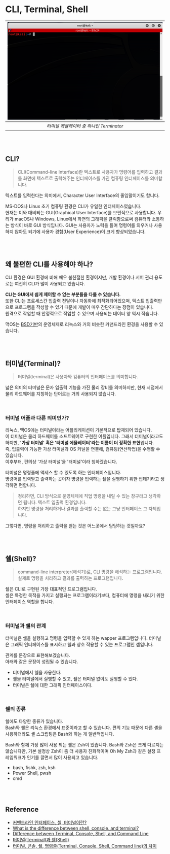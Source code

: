 # CLI, Terminal, Shell

| ![terminator emulator](./img/terminator.png) |
|:--:|
| *터미널 에뮬레이터 중 하나인 Terminator* |

<br>
<br>

## CLI?
>CLI(Command-line Interface)란 텍스트로 사용자가 명령어를 입력하고 결과를 화면에 텍스트로 출력해주는 인터페이스를 가진 컴퓨팅 인터페이스를 의미합니다.  

텍스트를 입력한다는 의미에서, Character User Interface의 줄임말이기도 합니다.

MS-DOS나 Linux 초기 컴퓨팅 환경은 CLI가 유일한 인터페이스였습니다.  
현재는 이와 대비되는 GUI(Graphical User Interface)를 보편적으로 사용합니다. 우리가 macOS나 Windows, Linux에서 화면의 그래픽을 클릭함으로써 컴퓨터와 소통하는 방식이 바로 GUI 방식입니다. 
GUI는 사용자가 노력을 들여 명령어를 외우거나 사용하지 않아도 되기에 사용자 경험(User Experience)이 크게 향상되었습니다.

<br>
<br>

## 왜 불편한 CLI를 사용해야 하나?
CLI 환경은 GUI 환경에 비해 매우 불친절한 환경이지만, 개발 환경이나 서버 관리 용도로는 여전히 CLI가 많이 사용되고 있습니다.  

**CLI는 GUI에서 쉽게 제어할 수 없는 부분들을 다룰 수 있습니다.**  
또한 CLI는 프로세스간 입출력 전달이나 자동화에 최적화되어있으며, 텍스트 입출력만으로 프로그램을 작성할 수 있기 때문에 개발이 매우 간단하다는 장점이 있습니다.  
원격으로 작업할 때 안정적으로 작업할 수 있으며 사용되는 데이터 양 역시 적습니다.

맥OS는 [BSD기반](https://ko.wikipedia.org/wiki/BSD)의 운영체제로 리눅스와 거의 비슷한 커맨드라인 환경을 사용할 수 있습니다.

<br>
<br>

## 터미널(Terminal)?
> 터미널(terminal)은 사용자와 컴퓨터의 인터페이스를 의미합니다.

넓은 의미의 터미널은 문자 입출력 기능을 가진 물리 장비를 의미하지만, 현재 시점에서 물리 하드웨어를 지칭하는 단어로는 거의 사용되지 않습니다.

<br>

### 터미널 어플과 다른 의미인가?
리눅스, 맥OS에는 터미널이라는 어플리케이션이 기본적으로 탑재되어 있습니다.  
이 터미널은 물리 하드웨어를 소프트웨어로 구현한 어플입니다. 그래서 터미널이라고도 하지만, **'가상 터미널' 혹은 '터미널 에뮬레이터'라는 이름이 더 정확한 표현**입니다.  
즉, 입출력이 가능한 가상 터미널과 OS 커널을 연결해, 컴퓨팅(연산작업)을 수행할 수 있습니다.  
이후부터, 편의상 '가상 터미널'을 '터미널'이라 칭하겠습니다.

터미널은 명령줄에 액세스 할 수 있도록 하는 인터페이스입니다.  
명령어를 입력받고 출력하는 곳이자 명령을 입력하는 쉘을 실행하기 위한 껍데기라고 생각하면 편합니다.

>정리하면, CLI 방식으로 운영체제에 직업 명령을 내릴 수 있는 창구라고 생각하면 됩니다. 텍스트 입출력 환경입니다.  
>하지만 명령을 처리하거나 결과를 출력할 수는 없는 그냥 인터페이스 그 자체입니다.

그렇다면, 명령을 처리하고 출력을 밷는 것은 어느곳에서 담당하는 것일까요?

<br>
<br>

## 쉘(Shell)?
> command-line interpreter(해석기)로, CLI 명령을 해석하는 프로그램입니다.  
> 실제로 명령을 처리하고 결과를 출력하는 프로그램입니다.

쉘은 CLI로 구현된 가장 대표적인 프로그램입니다.  
셸은 특정한 목적을 가지고 실행되는 프로그램이라기보다, 컴퓨터에 명령을 내리기 위한 인터페이스 역할을 합니다.

<br>

### 터미널과 쉘의 관계
터미널은 쉘을 실행하고 명령을 입력할 수 있게 하는 wapper 프로그램입니다.
터미널은 그래픽 인터페이스를 표시하고 쉘과 상호 작용할 수 있는 프로그램인 셈입니다.  

관계를 문장으로 표현해보겠습니다.  
아래와 같은 문장이 성립될 수 있습니다.  
* 터미널에서 쉘을 사용한다.
* 쉘을 터미널에서 실행할 수 있고, 쉘은 터미널 없이도 실행할 수 있다.
* 터미널은 쉘에 대한 그래픽 인터페이스이다.

<br>

### 쉘의 종류
쉘에도 다양한 종류가 있습니다.  
Bash와 쉘은 리눅스 환경에서 표준이라고 할 수 있습니다. 편의 기능 때문에 다른 셸을 사용하더라도 셸 스크립팅은 Bash와 하는 게 일반적입니다.  

Bash와 함께 가장 많이 사용 되는 쉘은 Zsh이 있습니다. Bash와 Zsh은 크게 다르지는 않습니다만, 기본 설정상 Zsh이 좀 더 사용자 친화적이며 Oh My Zsh과 같은 설정 프레임워크가 인기를 끌면서 많이 사용되고 있습니다.

* bash, fishk, zsh, ksh
* Power Shell, pwsh
* cmd

<br>
<br>

## Reference
* [커맨드라인 인터페이스, 셸, 터미널이란?](https://www.44bits.io/ko/keyword/command-line-interface-cli-shell-and-terminal)
* [What is the difference between shell, console, and terminal?](https://superuser.com/questions/144666/what-is-the-difference-between-shell-console-and-terminal)
* [Difference between Terminal, Console, Shell, and Command Line](https://www.geeksforgeeks.org/difference-between-terminal-console-shell-and-command-line/)
* [터미널(Terminal)과 쉘(Shell)](https://velog.io/@cataiden/terminal-shell)
* [터미널, 콘솔, 쉘, 명령줄(Terminal, Console, Shell, Command line)의 차이](https://hanamon.kr/%ED%84%B0%EB%AF%B8%EB%84%90-%EC%BD%98%EC%86%94-%EC%89%98-%EB%AA%85%EB%A0%B9%EC%A4%84terminal-console-shell-command-line%EC%9D%98-%EC%B0%A8%EC%9D%B4-2/)